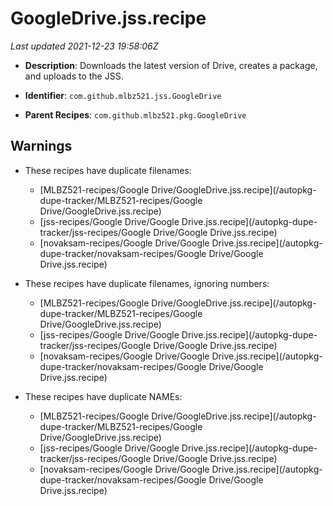 # GoogleDrive.jss.recipe

_Last updated 2021-12-23 19:58:06Z_

- **Description**: Downloads the latest version of Drive, creates a package, and uploads to the JSS.

- **Identifier**: `com.github.mlbz521.jss.GoogleDrive`

- **Parent Recipes**: `com.github.mlbz521.pkg.GoogleDrive`

## Warnings

- These recipes have duplicate filenames:
    - [MLBZ521-recipes/Google Drive/GoogleDrive.jss.recipe](/autopkg-dupe-tracker/MLBZ521-recipes/Google Drive/GoogleDrive.jss.recipe)
    - [jss-recipes/Google Drive/Google Drive.jss.recipe](/autopkg-dupe-tracker/jss-recipes/Google Drive/Google Drive.jss.recipe)
    - [novaksam-recipes/Google Drive/Google Drive.jss.recipe](/autopkg-dupe-tracker/novaksam-recipes/Google Drive/Google Drive.jss.recipe)

- These recipes have duplicate filenames, ignoring numbers:
    - [MLBZ521-recipes/Google Drive/GoogleDrive.jss.recipe](/autopkg-dupe-tracker/MLBZ521-recipes/Google Drive/GoogleDrive.jss.recipe)
    - [jss-recipes/Google Drive/Google Drive.jss.recipe](/autopkg-dupe-tracker/jss-recipes/Google Drive/Google Drive.jss.recipe)
    - [novaksam-recipes/Google Drive/Google Drive.jss.recipe](/autopkg-dupe-tracker/novaksam-recipes/Google Drive/Google Drive.jss.recipe)

- These recipes have duplicate NAMEs:
    - [MLBZ521-recipes/Google Drive/GoogleDrive.jss.recipe](/autopkg-dupe-tracker/MLBZ521-recipes/Google Drive/GoogleDrive.jss.recipe)
    - [jss-recipes/Google Drive/Google Drive.jss.recipe](/autopkg-dupe-tracker/jss-recipes/Google Drive/Google Drive.jss.recipe)
    - [novaksam-recipes/Google Drive/Google Drive.jss.recipe](/autopkg-dupe-tracker/novaksam-recipes/Google Drive/Google Drive.jss.recipe)